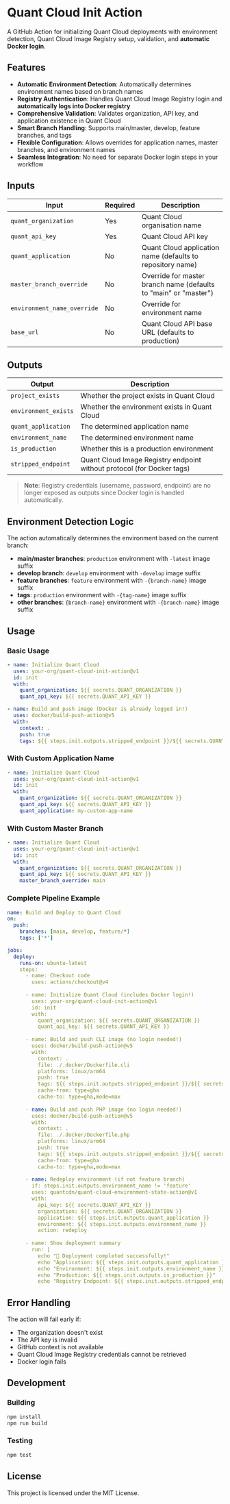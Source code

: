 # Quant Cloud Init Action

A GitHub Action for initializing Quant Cloud deployments with environment detection, Quant Cloud Image Registry setup, validation, and **automatic Docker login**.

## Features

- **Automatic Environment Detection**: Automatically determines environment names based on branch names
- **Registry Authentication**: Handles Quant Cloud Image Registry login and **automatically logs into Docker registry**
- **Comprehensive Validation**: Validates organization, API key, and application existence in Quant Cloud
- **Smart Branch Handling**: Supports main/master, develop, feature branches, and tags
- **Flexible Configuration**: Allows overrides for application names, master branches, and environment names
- **Seamless Integration**: No need for separate Docker login steps in your workflow

## Inputs

| Input | Required | Description |
|-------|----------|-------------|
| `quant_organization` | Yes | Quant Cloud organisation name |
| `quant_api_key` | Yes | Quant Cloud API key |
| `quant_application` | No | Quant Cloud application name (defaults to repository name) |
| `master_branch_override` | No | Override for master branch name (defaults to "main" or "master") |
| `environment_name_override` | No | Override for environment name |
| `base_url` | No | Quant Cloud API base URL (defaults to production) |

## Outputs

| Output | Description |
|--------|-------------|
| `project_exists` | Whether the project exists in Quant Cloud |
| `environment_exists` | Whether the environment exists in Quant Cloud |
| `quant_application` | The determined application name |
| `environment_name` | The determined environment name |
| `is_production` | Whether this is a production environment |
| `stripped_endpoint` | Quant Cloud Image Registry endpoint without protocol (for Docker tags) |

> **Note**: Registry credentials (username, password, endpoint) are no longer exposed as outputs since Docker login is handled automatically.

## Environment Detection Logic

The action automatically determines the environment based on the current branch:

- **main/master branches**: `production` environment with `-latest` image suffix
- **develop branch**: `develop` environment with `-develop` image suffix  
- **feature branches**: `feature` environment with `-{branch-name}` image suffix
- **tags**: `production` environment with `-{tag-name}` image suffix
- **other branches**: `{branch-name}` environment with `-{branch-name}` image suffix

## Usage

### Basic Usage

```yaml
- name: Initialize Quant Cloud
  uses: your-org/quant-cloud-init-action@v1
  id: init
  with:
    quant_organization: ${{ secrets.QUANT_ORGANIZATION }}
    quant_api_key: ${{ secrets.QUANT_API_KEY }}

- name: Build and push image (Docker is already logged in!)
  uses: docker/build-push-action@v5
  with:
    context: .
    push: true
    tags: ${{ steps.init.outputs.stripped_endpoint }}/${{ secrets.QUANT_ORGANIZATION }}/${{ steps.init.outputs.quant_application }}:latest
```

### With Custom Application Name

```yaml
- name: Initialize Quant Cloud
  uses: your-org/quant-cloud-init-action@v1
  id: init
  with:
    quant_organization: ${{ secrets.QUANT_ORGANIZATION }}
    quant_api_key: ${{ secrets.QUANT_API_KEY }}
    quant_application: my-custom-app-name
```

### With Custom Master Branch

```yaml
- name: Initialize Quant Cloud
  uses: your-org/quant-cloud-init-action@v1
  id: init
  with:
    quant_organization: ${{ secrets.QUANT_ORGANIZATION }}
    quant_api_key: ${{ secrets.QUANT_API_KEY }}
    master_branch_override: main
```

### Complete Pipeline Example

```yaml
name: Build and Deploy to Quant Cloud
on:
  push:
    branches: [main, develop, feature/*]
    tags: ['*']

jobs:
  deploy:
    runs-on: ubuntu-latest
    steps:
      - name: Checkout code
        uses: actions/checkout@v4
        
      - name: Initialize Quant Cloud (includes Docker login!)
        uses: your-org/quant-cloud-init-action@v1
        id: init
        with:
          quant_organization: ${{ secrets.QUANT_ORGANIZATION }}
          quant_api_key: ${{ secrets.QUANT_API_KEY }}
          
      - name: Build and push CLI image (no login needed!)
        uses: docker/build-push-action@v5
        with:
          context: .
          file: ./.docker/Dockerfile.cli
          platforms: linux/arm64
          push: true
          tags: ${{ steps.init.outputs.stripped_endpoint }}/${{ secrets.QUANT_ORGANIZATION }}/${{ steps.init.outputs.quant_application }}:cli-latest
          cache-from: type=gha
          cache-to: type=gha,mode=max
          
      - name: Build and push PHP image (no login needed!)
        uses: docker/build-push-action@v5
        with:
          context: .
          file: ./.docker/Dockerfile.php
          platforms: linux/arm64
          push: true
          tags: ${{ steps.init.outputs.stripped_endpoint }}/${{ secrets.QUANT_ORGANIZATION }}/${{ steps.init.outputs.quant_application }}:php-latest
          cache-from: type=gha
          cache-to: type=gha,mode=max
          
      - name: Redeploy environment (if not feature branch)
        if: steps.init.outputs.environment_name != 'feature'
        uses: quantcdn/quant-cloud-environment-state-action@v1
        with:
          api_key: ${{ secrets.QUANT_API_KEY }}
          organization: ${{ secrets.QUANT_ORGANIZATION }}
          application: ${{ steps.init.outputs.quant_application }}
          environment: ${{ steps.init.outputs.environment_name }}
          action: redeploy
          
      - name: Show deployment summary
        run: |
          echo "🎉 Deployment completed successfully!"
          echo "Application: ${{ steps.init.outputs.quant_application }}"
          echo "Environment: ${{ steps.init.outputs.environment_name }}"
          echo "Production: ${{ steps.init.outputs.is_production }}"
          echo "Registry Endpoint: ${{ steps.init.outputs.stripped_endpoint }}"
```

## Error Handling

The action will fail early if:
- The organization doesn't exist
- The API key is invalid
- GitHub context is not available
- Quant Cloud Image Registry credentials cannot be retrieved
- Docker login fails

## Development

### Building

```bash
npm install
npm run build
```

### Testing

```bash
npm test
```

## License

This project is licensed under the MIT License. 